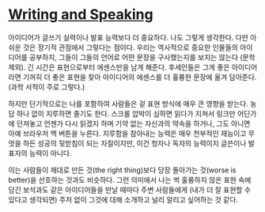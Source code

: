 [Writing and Speaking][source]
==============================

아이디어가 글쓰기 실력이나 발표 능력보다 더 중요하다. 나도 그렇게 생각한다. 다만 아쉬운 것은 장기적 관점에서 그렇다는 점이다. 우리는 역사적으로 중요한 인물들의 아이디어를 공부하지, 그들이 그들의 언어로 어떤 문장을 구사했는지를 보지는 않는다 (문학 제외). 긴 시간은 표현으로부터 에센스만을 남게 해준다. 후세인들은 그게 좋은 아이디어라면 기꺼히 더 좋은 표현을 찾아 아이디어의 에센스를 더 훌륭한 문장에 옮겨 담아준다. (과학 서적이 주로 그렇다.)

하지만 단기적으로는 나를 포함하여 사람들은 겉 표현 방식에 매우 큰 영향을 받는다. 농담 하나 없이 지루하면 졸기도 한다. 스크롤 압박이 심하면 읽다가 지쳐서 링크만 어딘가에 던져놓고 언젠가 다시 읽겠지 하며 기약 없는 자신과의 약속을 하거나, 그도 아니면 아예 브라우저 백 버튼을 누른다. 지루함을 참아내는 능력은 매우 천부적인 재능이고 무엇을 하든 성공의 뒷받침이 되는 자질이지만, 이건 청자나 독자의 능력이지 글쓴이나 발표자의 능력이 아니다.

이는 사람들이 제대로 만든 것(the right thing)보다 당장 돌아가는 것(worse is better)을 선호하는 것과도 비슷하다. 그런 의미에서 나는 썩 훌륭하지 않은 표현 속에 담긴 보석과도 같은 아이디어들을 만날 때마다 주변 사람들에게 (내가 더 잘 표현할 수 있다고 생각되면) 주저 없이 그것에 대해 소개하고 널리 알리고 싶어하는 것 같다.

[source]: http://www.paulgraham.com/speak.html
